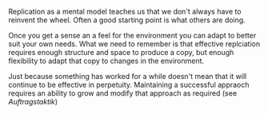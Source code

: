 
Replication as a mental model teaches us that we don't always have to reinvent the wheel. Often a good starting point is what others are doing. 

Once you get a sense an a feel for the environment you can adapt to better suit your own needs. What we need to remember is that effective replciation requires enough structure and space to produce a copy, but enough flexibility to adapt that copy to changes in the environment.

Just because something has worked for a while doesn't mean that it will continue to be effective in perpetuity. Maintaining a successful appraoch requires an ability to grow and modify that approach as required (see *Auftragstaktik*) 